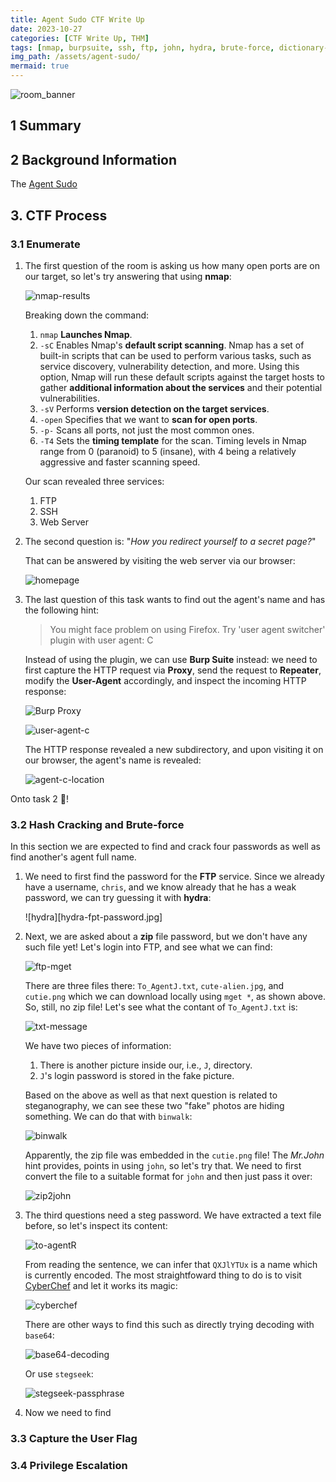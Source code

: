 ```yaml
---
title: Agent Sudo CTF Write Up
date: 2023-10-27
categories: [CTF Write Up, THM]
tags: [nmap, burpsuite, ssh, ftp, john, hydra, brute-force, dictionary-attack, steganography, binwalk, stegseek, john, encoding, base64, exploit-db, gtfobins, sudo, \!root, zip, compression]
img_path: /assets/agent-sudo/
mermaid: true
---
```


![room_banner](agent-sudo-banner.png)

## 1 Summary



## 2 Background Information

The [Agent Sudo](https://tryhackme.com/room/agentsudoctf) 

## 3. CTF Process

### 3.1 Enumerate

1. The first question of the room is asking us how many open ports are on our target, so let's try answering that using **nmap**:

    ![nmap-results](nmap-results.png)

    Breaking down the command:
    1. `nmap` **Launches Nmap**.
    2. `-sC` Enables Nmap's **default script scanning**. Nmap has a set of built-in scripts that can be used to perform various tasks, such as service discovery, vulnerability detection, and more. Using this option, Nmap will run these default scripts against the target hosts to gather **additional information about the services** and their potential vulnerabilities.
    3. `-sV` Performs **version detection on the target services**.
    4. `-open` Specifies that we want to **scan for open ports**.
    5. `-p-` Scans all ports, not just the most common ones.
    5. `-T4` Sets the **timing template** for the scan. Timing levels in Nmap range from 0 (paranoid) to 5 (insane), with 4 being a relatively aggressive and faster scanning speed.

    Our scan revealed three services:
    1. FTP
    2. SSH
    3. Web Server

2. The second question is: "*How you redirect yourself to a secret page?*"

    That can be answered by visiting the web server via our browser:

    ![homepage](homepage.png)

3. The last question of this task wants to find out the agent's name and has the following hint:

    >You might face problem on using Firefox. Try 'user agent switcher' plugin with user agent: C

    Instead of using the plugin, we can use **Burp Suite** instead: we need to first capture the HTTP request via **Proxy**, send the request to **Repeater**, modify the **User-Agent** accordingly, and inspect the incoming HTTP response:

    ![Burp Proxy](http-request-proxy.jpg)

    ![user-agent-c](user-agent-c.jpg)

    The HTTP response revealed a new subdirectory, and upon visiting it on our browser, the agent's name is revealed:

    ![agent-c-location](agent-c-location.png)

Onto task 2 🏃!

### 3.2 Hash Cracking and Brute-force

In this section we are expected to find and crack four passwords as well as find another's agent full name.

1. We need to first find the password for the **FTP** service. Since we already have a username, `chris`, and we know already that he has a weak password, we can try guessing it with **hydra**:

    ![hydra][hydra-fpt-password.jpg]

2. Next, we are asked about a **zip** file password, but we don't have any such file yet! Let's login into FTP, and see what we can find:

    ![ftp-mget](ftp-mget.png)

    There are three files there: `To_AgentJ.txt`, `cute-alien.jpg`, and `cutie.png` which we can download locally using `mget *`, as shown above. So, still, no zip file! Let's see what the contant of `To_AgentJ.txt` is:

    ![txt-message](txt-message.png)

    We have two pieces of information:
    1. There is another picture inside our, i.e., `J`, directory.
    2. `J`'s login password is stored in the fake picture.

    Based on the above as well as that next question is related to steganography, we can see these two "fake" photos are hiding something. We can do that with `binwalk`:

    ![binwalk](binwalk.png)

    Apparently, the zip file was embedded in the `cutie.png` file! The *Mr.John* hint provides, points in using `john`, so let's try that. We need to first convert the file to a suitable format for `john` and then just pass it over:

    ![zip2john](zip2john.jpg) 

3. The third questions need a steg password. We have extracted a text file before, so let's inspect its content:

    ![to-agentR](to-agentR-txt.png)

    From reading the sentence, we can infer that `QXJlYTUx` is a name which is currently encoded. The most straightfoward thing to do is to visit [CyberChef](https://gchq.github.io/CyberChef/) and let it works its magic:

    ![cyberchef](cyberchef.jpg)

    There are other ways to find this such as directly trying decoding with `base64`:

    ![base64-decoding](base64-d-area51.jpg)

    Or use `stegseek`:

    ![stegseek-passphrase](stegseek.jpg)

4. Now we need to find





### 3.3 Capture the User Flag

### 3.4 Privilege Escalation


